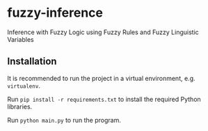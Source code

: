 # fuzzy-inference

Inference with Fuzzy Logic using Fuzzy Rules and Fuzzy Linguistic Variables

## Installation

It is recommended to run the project in a virtual environment, e.g. `virtualenv`.

Run `pip install -r requirements.txt` to install the required Python libraries.

Run `python main.py` to run the program.
